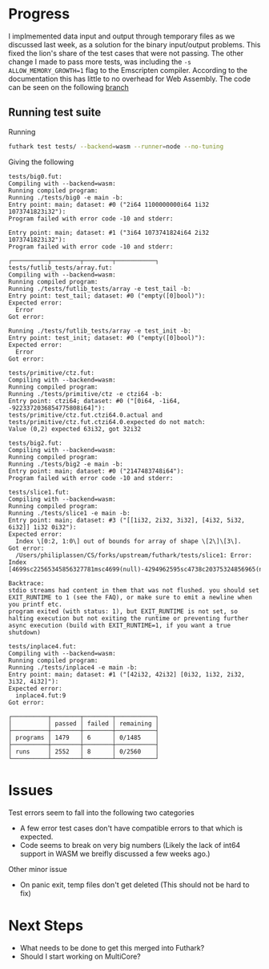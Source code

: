 # Progress

I implmemented data input and output through temporary files as we discussed last week, as a solution for the binary input/output problems. This fixed the lion's share of the test cases that were not passing. The other change I made to pass more tests, was including the `-s ALLOW_MEMORY_GROWTH=1` flag to the Emscripten compiler. According to the documentation this has little to no overhead for Web Assembly. The code can be seen on the following [branch](https://github.com/diku-dk/futhark/tree/wasm)

## Running test suite

Running 
```bash
futhark test tests/ --backend=wasm --runner=node --no-tuning
```
Giving the following

```
tests/big0.fut:
Compiling with --backend=wasm:
Running compiled program:
Running ./tests/big0 -e main -b:
Entry point: main; dataset: #0 ("2i64 1100000000i64 1i32 1073741823i32"):
Program failed with error code -10 and stderr:

Entry point: main; dataset: #1 ("3i64 1073741824i64 2i32 1073741823i32"):
Program failed with error code -10 and stderr:

┌──────────┬────────┬────────┬───────────┐
tests/futlib_tests/array.fut:
Compiling with --backend=wasm:
Running compiled program:
Running ./tests/futlib_tests/array -e test_tail -b:
Entry point: test_tail; dataset: #0 ("empty([0]bool)"):
Expected error:
  Error
Got error:

Running ./tests/futlib_tests/array -e test_init -b:
Entry point: test_init; dataset: #0 ("empty([0]bool)"):
Expected error:
  Error
Got error:

tests/primitive/ctz.fut:
Compiling with --backend=wasm:
Running compiled program:
Running ./tests/primitive/ctz -e ctzi64 -b:
Entry point: ctzi64; dataset: #0 ("[0i64, -1i64, -9223372036854775808i64]"):
tests/primitive/ctz.fut.ctzi64.0.actual and tests/primitive/ctz.fut.ctzi64.0.expected do not match:
Value (0,2) expected 63i32, got 32i32

tests/big2.fut:
Compiling with --backend=wasm:
Running compiled program:
Running ./tests/big2 -e main -b:
Entry point: main; dataset: #0 ("2147483748i64"):
Program failed with error code -10 and stderr:

tests/slice1.fut:
Compiling with --backend=wasm:
Running compiled program:
Running ./tests/slice1 -e main -b:
Entry point: main; dataset: #3 ("[[1i32, 2i32, 3i32], [4i32, 5i32, 6i32]] 1i32 0i32"):
Expected error:
  Index \[0:2, 1:0\] out of bounds for array of shape \[2\]\[3\].
Got error:
  /Users/philiplassen/CS/forks/upstream/futhark/tests/slice1: Error: Index [4699sc22565345856327781msc4699(null)-4294962595sc4738c20375324856965(null)

Backtrace:
stdio streams had content in them that was not flushed. you should set EXIT_RUNTIME to 1 (see the FAQ), or make sure to emit a newline when you printf etc.
program exited (with status: 1), but EXIT_RUNTIME is not set, so halting execution but not exiting the runtime or preventing further async execution (build with EXIT_RUNTIME=1, if you want a true shutdown)

tests/inplace4.fut:
Compiling with --backend=wasm:
Running compiled program:
Running ./tests/inplace4 -e main -b:
Entry point: main; dataset: #1 ("[42i32, 42i32] [0i32, 1i32, 2i32, 3i32, 4i32]"):
Expected error:
  inplace4.fut:9
Got error:

┌──────────┬────────┬────────┬───────────┐
│          │ passed │ failed │ remaining │
├──────────┼────────┼────────┼───────────┤
│ programs │ 1479   │ 6      │ 0/1485    │
├──────────┼────────┼────────┼───────────┤
│ runs     │ 2552   │ 8      │ 0/2560    │
└──────────┴────────┴────────┴───────────┘
```

# Issues

Test errors seem to fall into the following two categories
- A few error test cases don't have compatible errors to that which is expected. 
- Code seems to break on very big numbers (Likely the lack of int64 support in WASM we breifly discussed a few weeks ago.)

Other minor issue
- On panic exit, temp files don't get deleted (This should not be hard to fix)

# Next Steps

- What needs to be done to get this merged into Futhark?
- Should I start working on MultiCore?


